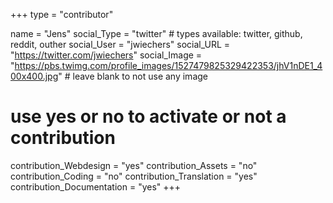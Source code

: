 +++
type = "contributor"

name = "Jens"
social_Type = "twitter" # types available: twitter, github, reddit, outher
social_User = "jwiechers"
social_URL = "https://twitter.com/jwiechers"
social_Image = "https://pbs.twimg.com/profile_images/1527479825329422353/jhV1nDE1_400x400.jpg" # leave blank to not use any image

# use yes or no to activate or not a contribution
contribution_Webdesign = "yes"
contribution_Assets = "no"
contribution_Coding = "no"
contribution_Translation = "yes"
contribution_Documentation = "yes"
+++
